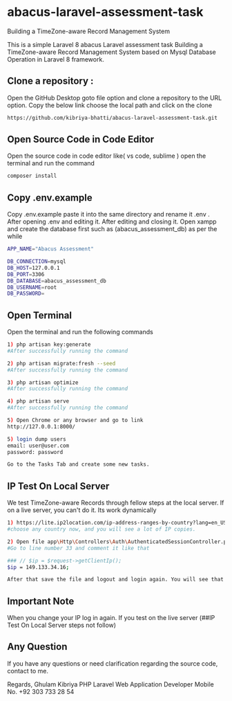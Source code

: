 # abacus-laravel-assessment-task
Building a TimeZone-aware Record Management System


This is a simple Laravel 8  abacus Laravel assessment task Building a TimeZone-aware Record Management System based on Mysql Database Operation in Laravel 8 framework.

## Clone a repository :

Open the GitHub Desktop goto file option and clone a repository to the URL option. Copy the below link choose the local path and click on the clone
```bash
https://github.com/kibriya-bhatti/abacus-laravel-assessment-task.git
```

## Open Source Code in Code Editor
Open the source code in code editor like( vs code, sublime ) open the terminal and run the command
```bash
composer install
```

## Copy .env.example
Copy .env.example paste it into the same directory and rename it .env . After opening .env and editing it. After editing and closing it. Open xampp and create the database first such as (abacus_assessment_db) as per the while
```bash
APP_NAME="Abacus Assessment"

DB_CONNECTION=mysql
DB_HOST=127.0.0.1
DB_PORT=3306
DB_DATABASE=abacus_assessment_db
DB_USERNAME=root
DB_PASSWORD=
```

## Open Terminal
Open the terminal and run the following commands
```bash
1) php artisan key:generate
#After successfully running the command

2) php artisan migrate:fresh --seed
#After successfully running the command

3) php artisan optimize
#After successfully running the command

4) php artisan serve
#After successfully running the command

5) Open Chrome or any browser and go to link
http://127.0.0.1:8000/

5) login dump users
email: user@user.com
password: password

Go to the Tasks Tab and create some new tasks.
```

## IP Test On Local Server
We test TimeZone-aware Records through fellow steps at the local server. If on a live server, you can't do it. Its work dynamically
```bash
1) https://lite.ip2location.com/ip-address-ranges-by-country?lang=en_US
#choose any country now, and you will see a lot of IP copies.

2) Open file app\Http\Controllers\Auth\AuthenticatedSessionController.php file 
#Go to line number 33 and comment it like that

### // $ip = $request->getClientIp();
$ip = 149.133.34.16;

After that save the file and logout and login again. You will see that time converted to the current selected country IP

```
## Important Note
When you change your IP log in again. If you test on the live server (##IP Test On Local Server steps not follow)

## Any Question
If you have any questions or need clarification regarding the source code, contact to me.

Regards,
Ghulam Kibriya
PHP Laravel Web Application Developer
Mobile No. +92 303 733 28 54
